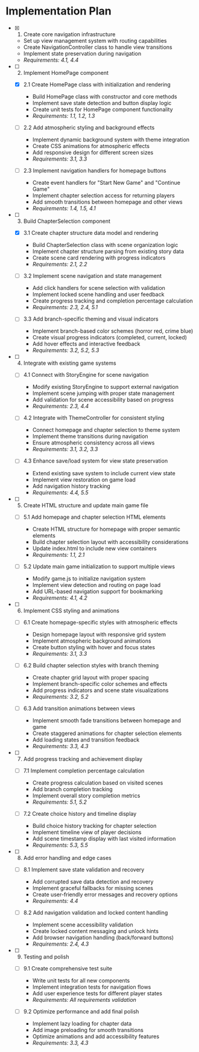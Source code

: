# Implementation Plan

- [x] 1. Create core navigation infrastructure
  - Set up view management system with routing capabilities
  - Create NavigationController class to handle view transitions
  - Implement state preservation during navigation
  - _Requirements: 4.1, 4.4_

- [ ] 2. Implement HomePage component
  - [x] 2.1 Create HomePage class with initialization and rendering
    - Build HomePage class with constructor and core methods
    - Implement save state detection and button display logic
    - Create unit tests for HomePage component functionality
    - _Requirements: 1.1, 1.2, 1.3_

  - [ ] 2.2 Add atmospheric styling and background effects
    - Implement dynamic background system with theme integration
    - Create CSS animations for atmospheric effects
    - Add responsive design for different screen sizes
    - _Requirements: 3.1, 3.3_

  - [ ] 2.3 Implement navigation handlers for homepage buttons
    - Create event handlers for "Start New Game" and "Continue Game"
    - Implement chapter selection access for returning players
    - Add smooth transitions between homepage and other views
    - _Requirements: 1.4, 1.5, 4.1_

- [ ] 3. Build ChapterSelection component
  - [x] 3.1 Create chapter structure data model and rendering
    - Build ChapterSelection class with scene organization logic
    - Implement chapter structure parsing from existing story data
    - Create scene card rendering with progress indicators
    - _Requirements: 2.1, 2.2_

  - [ ] 3.2 Implement scene navigation and state management
    - Add click handlers for scene selection with validation
    - Implement locked scene handling and user feedback
    - Create progress tracking and completion percentage calculation
    - _Requirements: 2.3, 2.4, 5.1_

  - [ ] 3.3 Add branch-specific theming and visual indicators
    - Implement branch-based color schemes (horror red, crime blue)
    - Create visual progress indicators (completed, current, locked)
    - Add hover effects and interactive feedback
    - _Requirements: 3.2, 5.2, 5.3_

- [ ] 4. Integrate with existing game systems
  - [ ] 4.1 Connect with StoryEngine for scene navigation
    - Modify existing StoryEngine to support external navigation
    - Implement scene jumping with proper state management
    - Add validation for scene accessibility based on progress
    - _Requirements: 2.3, 4.4_

  - [ ] 4.2 Integrate with ThemeController for consistent styling
    - Connect homepage and chapter selection to theme system
    - Implement theme transitions during navigation
    - Ensure atmospheric consistency across all views
    - _Requirements: 3.1, 3.2, 3.3_

  - [ ] 4.3 Enhance save/load system for view state preservation
    - Extend existing save system to include current view state
    - Implement view restoration on game load
    - Add navigation history tracking
    - _Requirements: 4.4, 5.5_

- [ ] 5. Create HTML structure and update main game file
  - [ ] 5.1 Add homepage and chapter selection HTML elements
    - Create HTML structure for homepage with proper semantic elements
    - Build chapter selection layout with accessibility considerations
    - Update index.html to include new view containers
    - _Requirements: 1.1, 2.1_

  - [ ] 5.2 Update main game initialization to support multiple views
    - Modify game.js to initialize navigation system
    - Implement view detection and routing on page load
    - Add URL-based navigation support for bookmarking
    - _Requirements: 4.1, 4.2_

- [ ] 6. Implement CSS styling and animations
  - [ ] 6.1 Create homepage-specific styles with atmospheric effects
    - Design homepage layout with responsive grid system
    - Implement atmospheric background animations
    - Create button styling with hover and focus states
    - _Requirements: 3.1, 3.3_

  - [ ] 6.2 Build chapter selection styles with branch theming
    - Create chapter grid layout with proper spacing
    - Implement branch-specific color schemes and effects
    - Add progress indicators and scene state visualizations
    - _Requirements: 3.2, 5.2_

  - [ ] 6.3 Add transition animations between views
    - Implement smooth fade transitions between homepage and game
    - Create staggered animations for chapter selection elements
    - Add loading states and transition feedback
    - _Requirements: 3.3, 4.3_

- [ ] 7. Add progress tracking and achievement display
  - [ ] 7.1 Implement completion percentage calculation
    - Create progress calculation based on visited scenes
    - Add branch completion tracking
    - Implement overall story completion metrics
    - _Requirements: 5.1, 5.2_

  - [ ] 7.2 Create choice history and timeline display
    - Build choice history tracking for chapter selection
    - Implement timeline view of player decisions
    - Add scene timestamp display with last visited information
    - _Requirements: 5.3, 5.5_

- [ ] 8. Add error handling and edge cases
  - [ ] 8.1 Implement save state validation and recovery
    - Add corrupted save data detection and recovery
    - Implement graceful fallbacks for missing scenes
    - Create user-friendly error messages and recovery options
    - _Requirements: 4.4_

  - [ ] 8.2 Add navigation validation and locked content handling
    - Implement scene accessibility validation
    - Create locked content messaging and unlock hints
    - Add browser navigation handling (back/forward buttons)
    - _Requirements: 2.4, 4.3_

- [ ] 9. Testing and polish
  - [ ] 9.1 Create comprehensive test suite
    - Write unit tests for all new components
    - Implement integration tests for navigation flows
    - Add user experience tests for different player states
    - _Requirements: All requirements validation_

  - [ ] 9.2 Optimize performance and add final polish
    - Implement lazy loading for chapter data
    - Add image preloading for smooth transitions
    - Optimize animations and add accessibility features
    - _Requirements: 3.3, 4.3_